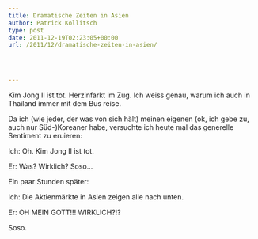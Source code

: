 ```yaml
---
title: Dramatische Zeiten in Asien
author: Patrick Kollitsch
type: post
date: 2011-12-19T02:23:05+00:00
url: /2011/12/dramatische-zeiten-in-asien/




---
```

Kim Jong Il ist tot. Herzinfarkt im Zug. Ich weiss genau, warum ich auch in Thailand immer mit dem Bus reise. 

Da ich (wie jeder, der was von sich hält) meinen eigenen (ok, ich gebe zu, auch nur Süd-)Koreaner habe, versuchte ich heute mal das generelle Sentiment zu eruieren:

Ich: Oh. Kim Jong Il ist tot.
  
Er: Was? Wirklich? Soso...

Ein paar Stunden später:

Ich: Die Aktienmärkte in Asien zeigen alle nach unten.
  
Er: OH <span class="caps">MEIN</span> <span class="caps">GOTT</span>!!! <span class="caps">WIRKLICH</span>?!?

Soso.
